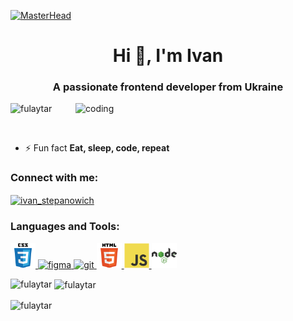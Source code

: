 [![MasterHead](https://miro.medium.com/v2/resize:fit:1358/1*ZXCnATiJsFR1jO4O-oDzgw.gif)](https://fulaytar.io)
<h1 align="center">Hi 👋, I'm Ivan</h1>
<h3 align="center">A passionate frontend developer from Ukraine</h3>
<img align="right" alt="coding" width="400" src="https://ruya.studio/assets/images/dev.webp">

<p align="left"> <img src="https://komarev.com/ghpvc/?username=fulaytar&label=Profile%20views&color=0e75b6&style=flat" alt="fulaytar" /> </p>

<p align="left"> <a href="https://twitter.com/" target="blank"><img src="https://img.shields.io/twitter/follow/?logo=twitter&style=for-the-badge" alt="" /></a> </p>

- ⚡ Fun fact **Eat, sleep, code, repeat**

<h3 align="left">Connect with me:</h3>
<p align="left">
<a href="https://instagram.com/ivan_stepanowich" target="blank"><img align="center" src="https://raw.githubusercontent.com/rahuldkjain/github-profile-readme-generator/master/src/images/icons/Social/instagram.svg" alt="ivan_stepanowich" height="30" width="40" /></a>
</p>

<h3 align="left">Languages and Tools:</h3>
<p align="left"> <a href="https://www.w3schools.com/css/" target="_blank" rel="noreferrer"> <img src="https://raw.githubusercontent.com/devicons/devicon/master/icons/css3/css3-original-wordmark.svg" alt="css3" width="40" height="40"/> </a> <a href="https://www.figma.com/" target="_blank" rel="noreferrer"> <img src="https://www.vectorlogo.zone/logos/figma/figma-icon.svg" alt="figma" width="40" height="40"/> </a> <a href="https://git-scm.com/" target="_blank" rel="noreferrer"> <img src="https://www.vectorlogo.zone/logos/git-scm/git-scm-icon.svg" alt="git" width="40" height="40"/> </a> <a href="https://www.w3.org/html/" target="_blank" rel="noreferrer"> <img src="https://raw.githubusercontent.com/devicons/devicon/master/icons/html5/html5-original-wordmark.svg" alt="html5" width="40" height="40"/> </a> <a href="https://developer.mozilla.org/en-US/docs/Web/JavaScript" target="_blank" rel="noreferrer"> <img src="https://raw.githubusercontent.com/devicons/devicon/master/icons/javascript/javascript-original.svg" alt="javascript" width="40" height="40"/> </a> <a href="https://nodejs.org" target="_blank" rel="noreferrer"> <img src="https://raw.githubusercontent.com/devicons/devicon/master/icons/nodejs/nodejs-original-wordmark.svg" alt="nodejs" width="40" height="40"/> </a> </p>

<p><img align="left" src="https://github-readme-stats.vercel.app/api/top-langs?username=fulaytar&show_icons=true&locale=en&layout=compact" alt="fulaytar" /></p>

<p>&nbsp;<img align="center" src="https://github-readme-stats.vercel.app/api?username=fulaytar&show_icons=true&locale=en" alt="fulaytar" /></p>

<p><img align="center" src="https://github-readme-streak-stats.herokuapp.com/?user=fulaytar&" alt="fulaytar" /></p>


